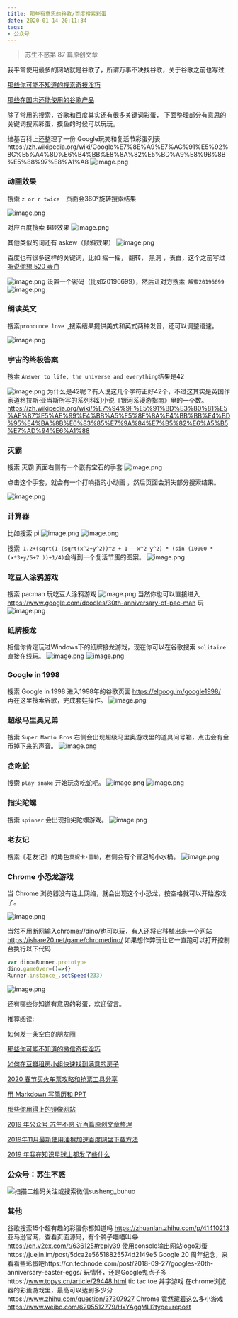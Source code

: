 ```yaml
---
title: 那些有意思的谷歌/百度搜索彩蛋
date: 2020-01-14 20:11:34
tags:
- 公众号
---
```

> 苏生不惑第 87 篇原创文章

我平常使用最多的网站就是谷歌了，所谓万事不决找谷歌，关于谷歌之前也写过

[那些你可能不知道的搜索奇技淫巧](https://mp.weixin.qq.com/s/-5tZWfeWWa_E8jRCH0T_Cw)

[那些在国内还能使用的谷歌产品](https://mp.weixin.qq.com/s/NYrs5cluZgjvm85MXmiaKA)

除了常用的搜索，谷歌和百度其实还有很多关键词彩蛋， 下面整理部分有意思的关键词搜索彩蛋，摸鱼的时候可以玩玩。

维基百科上还整理了一份  Google玩笑和复活节彩蛋列表https://zh.wikipedia.org/wiki/Google%E7%8E%A9%E7%AC%91%E5%92%8C%E5%A4%8D%E6%B4%BB%E8%8A%82%E5%BD%A9%E8%9B%8B%E5%88%97%E8%A1%A8
![image.png](https://upload-images.jianshu.io/upload_images/17817191-287ce3d8e436ba08.png?imageMogr2/auto-orient/strip%7CimageView2/2/w/1240)

### 动画效果
搜索 `z or r twice  `页面会360°旋转搜索结果
 
 ![image.png](https://upload-images.jianshu.io/upload_images/17817191-1af8fab7218189fd.png?imageMogr2/auto-orient/strip%7CimageView2/2/w/1240)

对应百度搜索 `翻转`效果
![image.png](https://upload-images.jianshu.io/upload_images/17817191-61ce109478c05da5.png?imageMogr2/auto-orient/strip%7CimageView2/2/w/1240)

其他类似的词还有 askew（倾斜效果）
![image.png](https://upload-images.jianshu.io/upload_images/17817191-79369f98e77eecc4.png?imageMogr2/auto-orient/strip%7CimageView2/2/w/1240)

百度也有很多这样的关键词，比如 摇一摇， 翻转， 黑洞 ，表白，这个之前写过[听说你想 520 表白](https://mp.weixin.qq.com/s/y8BrtwH4vlXlHKWQ9OMhdw)

![image.png](https://upload-images.jianshu.io/upload_images/17817191-03df0f2c2c6d90c2.png?imageMogr2/auto-orient/strip%7CimageView2/2/w/1240)
设置一个密码（比如20196699），然后让对方搜索` 解蜜20196699`
![image.png](https://upload-images.jianshu.io/upload_images/17817191-4e70651f53223d7c.png?imageMogr2/auto-orient/strip%7CimageView2/2/w/1240)


### 朗读英文
搜索`pronounce love `,搜索结果提供美式和英式两种发音，还可以调整语速。

![image.png](https://upload-images.jianshu.io/upload_images/17817191-662d233d87d20398.png?imageMogr2/auto-orient/strip%7CimageView2/2/w/1240)

### 宇宙的终极答案
搜索 `Answer to life, the universe and everything`结果是42 
  
![image.png](https://upload-images.jianshu.io/upload_images/17817191-92a6a69e45338221.png?imageMogr2/auto-orient/strip%7CimageView2/2/w/1240)
为什么是42呢？有人说这几个字符正好42个，不过这其实是英国作家道格拉斯·亚当斯所写的系列科幻小说《银河系漫游指南》里的一个数。https://zh.wikipedia.org/wiki/%E7%94%9F%E5%91%BD%E3%80%81%E5%AE%87%E5%AE%99%E4%BB%A5%E5%8F%8A%E4%BB%BB%E4%BD%95%E4%BA%8B%E6%83%85%E7%9A%84%E7%B5%82%E6%A5%B5%E7%AD%94%E6%A1%88
### 灭霸
搜索 灭霸 页面右侧有一个嵌有宝石的手套
  ![image.png](https://upload-images.jianshu.io/upload_images/17817191-b1b37ab8470910d6.png?imageMogr2/auto-orient/strip%7CimageView2/2/w/1240)


点击这个手套，就会有一个打响指的小动画 ，然后页面会消失部分搜索结果。

![image.png](https://upload-images.jianshu.io/upload_images/17817191-cc6afdea71d735c5.png?imageMogr2/auto-orient/strip%7CimageView2/2/w/1240)



### 计算器
比如搜索 pi 
![image.png](https://upload-images.jianshu.io/upload_images/17817191-15c2df541f90f5b3.png?imageMogr2/auto-orient/strip%7CimageView2/2/w/1240)
![image.png](https://upload-images.jianshu.io/upload_images/17817191-2e45745865f9a755.png?imageMogr2/auto-orient/strip%7CimageView2/2/w/1240)

搜索` 1.2+(sqrt(1-(sqrt(x^2+y^2))^2 + 1 – x^2-y^2) * (sin (10000 * (x*3+y/5+7 ))+1/4)`会得到一个复活节蛋的图案。
![image.png](https://upload-images.jianshu.io/upload_images/17817191-bf5bef6cc8d935a9.png?imageMogr2/auto-orient/strip%7CimageView2/2/w/1240)
### 吃豆人涂鸦游戏
搜索 pacman 玩吃豆人涂鸦游戏
![image.png](https://upload-images.jianshu.io/upload_images/17817191-311db04376627c61.png?imageMogr2/auto-orient/strip%7CimageView2/2/w/1240)
当然你也可以直接进入 https://www.google.com/doodles/30th-anniversary-of-pac-man  玩 
![image.png](https://upload-images.jianshu.io/upload_images/17817191-2ff734e2df481e5e.png?imageMogr2/auto-orient/strip%7CimageView2/2/w/1240)


### 纸牌接龙
相信你肯定玩过Windows下的纸牌接龙游戏，现在你可以在谷歌搜索 `solitaire`直接在线玩。
![image.png](https://upload-images.jianshu.io/upload_images/17817191-b1c8cf842f3ba9ed.png?imageMogr2/auto-orient/strip%7CimageView2/2/w/1240)
![image.png](https://upload-images.jianshu.io/upload_images/17817191-453302381e10bc7e.png?imageMogr2/auto-orient/strip%7CimageView2/2/w/1240)

### Google in 1998
搜索 Google in 1998 进入1998年的谷歌页面 https://elgoog.im/google1998/  
再在这里搜索谷歌，完成套娃操作。
![image.png](https://upload-images.jianshu.io/upload_images/17817191-d3248969aba9fce4.png?imageMogr2/auto-orient/strip%7CimageView2/2/w/1240)
###  超级马里奥兄弟
搜索 `Super Mario Bros` 右侧会出现超级马里奥游戏里的道具问号箱，点击会有金币掉下来的声音。
![image.png](https://upload-images.jianshu.io/upload_images/17817191-73c575581dc20afb.png?imageMogr2/auto-orient/strip%7CimageView2/2/w/1240)

### 贪吃蛇
搜索 `play snake` 开始玩贪吃蛇吧。
![image.png](https://upload-images.jianshu.io/upload_images/17817191-10758c94bbbcf86c.png?imageMogr2/auto-orient/strip%7CimageView2/2/w/1240)
![image.png](https://upload-images.jianshu.io/upload_images/17817191-968d68eec4541f9c.png?imageMogr2/auto-orient/strip%7CimageView2/2/w/1240)
 ### 指尖陀螺
搜索 `spinner` 会出现指尖陀螺游戏。
![image.png](https://upload-images.jianshu.io/upload_images/17817191-456980edbef2c21b.png?imageMogr2/auto-orient/strip%7CimageView2/2/w/1240)

### 老友记
搜索《老友记》的角色`莫妮卡·盖勒`，右侧会有个冒泡的小水桶。
![image.png](https://upload-images.jianshu.io/upload_images/17817191-6f79a31540cf6803.png?imageMogr2/auto-orient/strip%7CimageView2/2/w/1240)

### Chrome 小恐龙游戏

当 Chrome 浏览器没有连上网络，就会出现这个小恐龙，按空格就可以开始游戏了。

![image.png](https://upload-images.jianshu.io/upload_images/17817191-f27ff11deaef4daf.png?imageMogr2/auto-orient/strip%7CimageView2/2/w/1240)

 
当然不用断网输入chrome://dino/也可以玩，有人还将它移植出来一个网站 https://ishare20.net/game/chromedino/
如果想作弊玩让它一直跑可以打开控制台执行以下代码 
```js
var dino=Runner.prototype
dino.gameOver=()=>{}
Runner.instance_.setSpeed(233)
```
![image.png](https://upload-images.jianshu.io/upload_images/17817191-1718f24bc3273cf7.png?imageMogr2/auto-orient/strip%7CimageView2/2/w/1240)

还有哪些你知道有意思的彩蛋，欢迎留言。

推荐阅读:

[如何发一条空白的朋友圈](https://mp.weixin.qq.com/s/Xz1m-mqtCcBF_4hmGCpkUQ)

[那些你可能不知道的微信奇技淫巧](https://mp.weixin.qq.com/s/eGDO0Y8el_dsEyriCoAgog)

[如何在豆瓣租房小组快速找到满意的房子](https://mp.weixin.qq.com/s/k5lBwiDzGgSU3fh2v2Rw9A)

[2020 春节买火车票攻略和抢票工具分享](https://mp.weixin.qq.com/s/jLxidhvbr9EUKwW7v9NC0g)

[用 Markdown 写简历和 PPT](https://mp.weixin.qq.com/s/K5-1y2RRcgAu9sRsxKfZpQ)

[那些你用得上的镜像网站](https://mp.weixin.qq.com/s/YIqY8thOzPjkLOCsKe8d2w)

[2019 年公众号 苏生不惑 近百篇原创文章整理](https://mp.weixin.qq.com/s/Lm4l_aPCSXymUGcqO_Yf3g)

[2019年11月最新使用油猴加速百度网盘下载方法](https://mp.weixin.qq.com/s/XTn8wPEyThacR3GLHyzBLA)

[2019 年我在知识星球上都发了些什么](https://mp.weixin.qq.com/s/cFQ3hHqrNLdPhZodHOSSPQ)

### 公众号：苏生不惑
 ![扫描二维码关注或搜索微信susheng_buhuo](https://upload-images.jianshu.io/upload_images/17817191-6e0079f95d4c0338.jpg?imageMogr2/auto-orient/strip%7CimageView2/2/w/1240)
### 其他
谷歌搜索15个超有趣的彩蛋你都知道吗 https://zhuanlan.zhihu.com/p/41410213
亚马逊官网，查看页面源码，有个鸭子喵喵叫😂
https://cn.v2ex.com/t/636125#reply39
使用console输出网站logo彩蛋https://juejin.im/post/5dca2e56518825574d2149e5
Google 20 周年纪念，来看看些彩蛋吧https://cn.technode.com/post/2018-09-27/googles-20th-anniversary-easter-eggs/
玩情怀，还是Google鬼点子多https://www.topys.cn/article/29448.html
tic tac toe 丼字游戏 
在chrome浏览器的彩蛋游戏里，最高可以达到多少分https://www.zhihu.com/question/37307927
Chrome 竟然藏着这么多小游戏 https://www.weibo.com/6205512779/HxYAgqMLl?type=repost